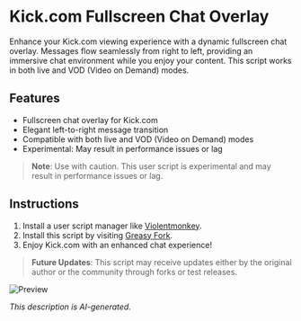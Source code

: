 # Kick.com Fullscreen Chat Overlay

Enhance your Kick.com viewing experience with a dynamic fullscreen chat overlay. Messages flow seamlessly from right to left, providing an immersive chat environment while you enjoy your content. This script works in both live and VOD (Video on Demand) modes.

## Features

- Fullscreen chat overlay for Kick.com
- Elegant left-to-right message transition
- Compatible with both live and VOD (Video on Demand) modes
- Experimental: May result in performance issues or lag

> **Note**: Use with caution. This user script is experimental and may result in performance issues or lag.

## Instructions

1. Install a user script manager like [Violentmonkey](https://violentmonkey.github.io/get-it/).
2. Install this script by visiting [Greasy Fork](https://greasyfork.org/en/scripts/476381-kick-com-fullscreen-chat-overlay).
3. Enjoy Kick.com with an enhanced chat experience!

> **Future Updates**: This script may receive updates either by the original author or the community through forks or test releases.

![Preview](https://i.ibb.co/GdGZCMc/screenshot.png)

*This description is AI-generated.*
